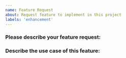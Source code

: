 ```yaml
---
name: Feature Request
about: Request feature to implement in this project
labels: 'enhancement'
---
```


<!--
NOTE: This repo is only for feature requests for the python tecton-client specifically. For feature requests for Tecton in general, please follow the instructions in the [Tecton Docs](https://docs.tecton.ai/creating-a-tecton-support-ticket)
-->

### Please describe your feature request:
<!-- A clear and concise description of feature to implement -->

### Describe the use case of this feature:
<!-- A clear and concise description of the feature request's motivation and the use-cases in which it could be useful. -->

